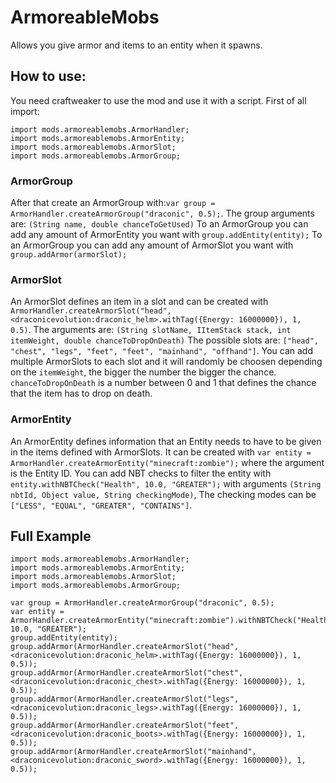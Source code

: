# ArmoreableMobs
Allows you give armor and items to an entity when it spawns.


## How to use:
You need craftweaker to use the mod and use it with a script. First of all import:
```
import mods.armoreablemobs.ArmorHandler;
import mods.armoreablemobs.ArmorEntity;
import mods.armoreablemobs.ArmorSlot;
import mods.armoreablemobs.ArmorGroup;
```
### ArmorGroup
After that create an ArmorGroup with:``var group = ArmorHandler.createArmorGroup("draconic", 0.5);``. The group arguments are: ``(String name, double chanceToGetUsed)``
To an ArmorGroup you can add any amount of ArmorEntity you want with ``group.addEntity(entity);``
To an ArmorGroup you can add any amount of ArmorSlot you want with ``group.addArmor(armorSlot);``

### ArmorSlot
An ArmorSlot defines an item in a slot and can be created with ``ArmorHandler.createArmorSlot("head", <draconicevolution:draconic_helm>.withTag({Energy: 16000000}), 1, 0.5)``. The arguments are: ``(String slotName, IItemStack stack, int itemWeight, double chanceToDropOnDeath)``
The possible slots are: `["head", "chest", "legs", "feet", "feet", "mainhand", "offhand"]`. You can add multiple ArmorSlots to each slot and it will randomly be choosen depending on the `itemWeight`, the bigger the number the bigger the chance. `chanceToDropOnDeath` is a number between 0 and 1 that defines the chance that the item has to drop on death.

### ArmorEntity
An ArmorEntity defines information that an Entity needs to have to be given in the items defined with ArmorSlots. It can be created with ``var entity = ArmorHandler.createArmorEntity("minecraft:zombie");`` where the argument is the Entity ID. You can add NBT checks to filter the entity with ``entity.withNBTCheck("Health", 10.0, "GREATER");`` with arguments ``(String nbtId, Object value, String checkingMode)``, The checking modes can be `["LESS", "EQUAL", "GREATER", "CONTAINS"]`.

## Full Example

```
import mods.armoreablemobs.ArmorHandler;
import mods.armoreablemobs.ArmorEntity;
import mods.armoreablemobs.ArmorSlot;
import mods.armoreablemobs.ArmorGroup;

var group = ArmorHandler.createArmorGroup("draconic", 0.5);
var entity = ArmorHandler.createArmorEntity("minecraft:zombie").withNBTCheck("Health", 10.0, "GREATER");
group.addEntity(entity);
group.addArmor(ArmorHandler.createArmorSlot("head", <draconicevolution:draconic_helm>.withTag({Energy: 16000000}), 1, 0.5));
group.addArmor(ArmorHandler.createArmorSlot("chest", <draconicevolution:draconic_chest>.withTag({Energy: 16000000}), 1, 0.5));
group.addArmor(ArmorHandler.createArmorSlot("legs", <draconicevolution:draconic_legs>.withTag({Energy: 16000000}), 1, 0.5));
group.addArmor(ArmorHandler.createArmorSlot("feet", <draconicevolution:draconic_boots>.withTag({Energy: 16000000}), 1, 0.5));
group.addArmor(ArmorHandler.createArmorSlot("mainhand", <draconicevolution:draconic_sword>.withTag({Energy: 16000000}), 1, 0.5));
```
